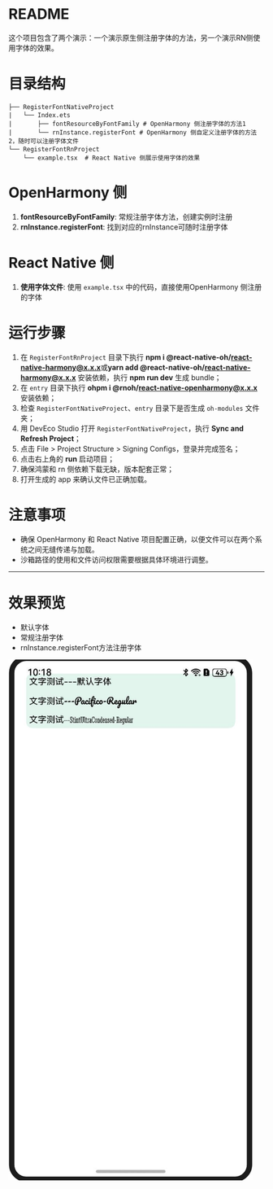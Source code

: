 # README

这个项目包含了两个演示：一个演示原生侧注册字体的方法，另一个演示RN侧使用字体的效果。

# 目录结构

```
├── RegisterFontNativeProject
|   └── Index.ets
|       ├── fontResourceByFontFamily # OpenHarmony 侧注册字体的方法1
|       └── rnInstance.registerFont # OpenHarmony 侧自定义注册字体的方法2，随时可以注册字体文件
└── RegisterFontRnProject
    └── example.tsx  # React Native 侧展示使用字体的效果

```

# OpenHarmony 侧

1. **fontResourceByFontFamily**: 常规注册字体方法，创建实例时注册
2. **rnInstance.registerFont**: 找到对应的rnInstance可随时注册字体

# React Native 侧

1. **使用字体文件**: 使用 `example.tsx` 中的代码，直接使用OpenHarmony 侧注册的字体

# 运行步骤

1. 在 `RegisterFontRnProject` 目录下执行 **npm i @react-native-oh/react-native-harmony@x.x.x**或**yarn add @react-native-oh/react-native-harmony@x.x.x** 安装依赖，执行 **npm run dev** 生成 bundle；
2. 在 `entry` 目录下执行 **ohpm i @rnoh/react-native-openharmony@x.x.x** 安装依赖；
3. 检查 `RegisterFontNativeProject`、`entry` 目录下是否生成 `oh-modules` 文件夹；
4. 用 DevEco Studio 打开 `RegisterFontNativeProject`，执行 **Sync and Refresh Project**；
5. 点击 File > Project Structure > Signing Configs，登录并完成签名；
6. 点击右上角的 **run** 启动项目；
7. 确保鸿蒙和 rn 侧依赖下载无缺，版本配套正常；
8. 打开生成的 app 来确认文件已正确加载。

# 注意事项

- 确保 OpenHarmony 和 React Native 项目配置正确，以便文件可以在两个系统之间无缝传递与加载。
- 沙箱路径的使用和文件访问权限需要根据具体环境进行调整。

---

# 效果预览
- 默认字体  
- 常规注册字体  
- rnInstance.registerFont方法注册字体  

![注册字体运行效果图](../../zh-cn/figures/注册字体运行效果图.png)